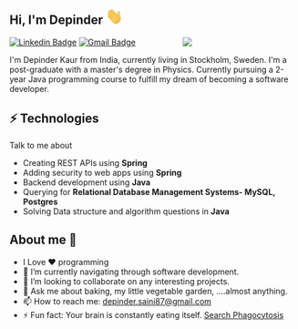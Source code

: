 <h2> Hi, I'm Depinder <img src="https://raw.githubusercontent.com/ABSphreak/ABSphreak/master/gifs/Hi.gif" width="30px"> </h2>

<img align='right' src='https://user-images.githubusercontent.com/5713670/87202985-820dcb80-c2b6-11ea-9f56-7ec461c497c3.gif' width='200"'>

[![Linkedin Badge](https://img.shields.io/badge/-depinderkaur-blue?style=flat-square&logo=Linkedin&logoColor=white&link=https://www.linkedin.com/in/depinderkaur/)](https://www.linkedin.com/in/depinderkaur/) 
[![Gmail Badge](https://img.shields.io/badge/-depinder.saini87@gmail.com-c14438?style=flat-square&logo=Gmail&logoColor=white&link=mailto:depinder.saini87@gmail.com)](mailto:depinder.saini87@gmail.com)

I'm Depinder Kaur from India, currently living in Stockholm, Sweden. I'm a post-graduate with a master's degree in Physics. Currently pursuing a 2-year Java programming course to fulfill my dream of becoming a software developer. 

## ⚡ Technologies
Talk to me about
- Creating REST APIs using **Spring**
- Adding security to web apps using **Spring**
- Backend development using **Java**
- Querying for **Relational Database Management Systems- MySQL, Postgres**
- Solving Data structure and algorithm questions in **Java**

## About me 🤔
- I Love ❤️ programming
- 🌱 I’m currently navigating through software development.
- 👯 I’m looking to collaborate on any interesting projects.
- 💬 Ask me about baking, my little vegetable garden, ....almost anything.
- 📫 How to reach me: depinder.saini87@gmail.com
- ⚡ Fun fact: Your brain is constantly eating itself.  [Search Phagocytosis](https://www.google.com/search?q=phagocytosis&rlz=1C1JJTC_enSE1012SE1012&oq=phagocytosis&gs_lcrp=EgZjaHJvbWUyBggAEEUYOdIBCDE3MTJqMGo3qAIAsAIA&sourceid=chrome&ie=UTF-8)
